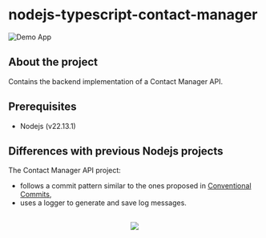 # nodejs-typescript-contact-manager

![Demo App](https://img.shields.io/badge/demo_app-blue)

## About the project

Contains the backend implementation of a Contact Manager API.

## Prerequisites

- Nodejs (v22.13.1)

## Differences with previous Nodejs projects

The Contact Manager API project:

- follows a commit pattern similar to the ones proposed in [Conventional Commits](https://www.conventionalcommits.org/en/v1.0.0/),
- uses a logger to generate and save log messages.

##

<p align="center">
        <a href="https://github.com/LelouchFR/skill-icons">
        <img src="https://go-skill-icons.vercel.app/api/icons?i=vscode,nodejs,typescript,mocha"/>
      </a>
</p>
